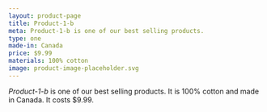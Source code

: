 ```yaml
---
layout: product-page
title: Product-1-b
meta: Product-1-b is one of our best selling products.
type: one
made-in: Canada
price: $9.99
materials: 100% cotton
image: product-image-placeholder.svg
---
```


*Product-1-b* is one of our best selling products. It is 100% cotton and made in Canada. It costs $9.99.
